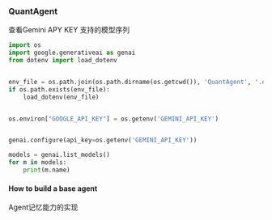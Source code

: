### QuantAgent

查看Gemini APY KEY 支持的模型序列

```python
import os 
import google.generativeai as genai
from dotenv import load_dotenv


env_file = os.path.join(os.path.dirname(os.getcwd()), 'QuantAgent', '.env')
if os.path.exists(env_file):
    load_dotenv(env_file)


os.environ["GOOGLE_API_KEY"] = os.getenv('GEMINI_API_KEY')


genai.configure(api_key=os.getenv('GEMINI_API_KEY'))

models = genai.list_models()
for m in models:
    print(m.name)

```

#### How to build a base agent

Agent记忆能力的实现
